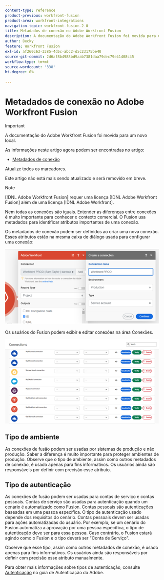 ```yaml
---
content-type: reference
product-previous: workfront-fusion
product-area: workfront-integrations
navigation-topic: workfront-fusion-2-0
title: Metadados de conexão no Adobe Workfront Fusion
description: A documentação do Adobe Workfront Fusion foi movida para um novo local. Este artigo foi descontinuado, mas contém um link para o novo artigo que aborda essa funcionalidade.
author: Becky
feature: Workfront Fusion
exl-id: af260c63-3385-4d5c-abc2-d5c23175be40
source-git-commit: 2d6af8b4988bd9aab7381daa79dec79e41408c45
workflow-type: tm+mt
source-wordcount: '338'
ht-degree: 0%

---
```


# Metadados de conexão no Adobe Workfront Fusion

>[!IMPORTANT]
>
>A documentação do Adobe Workfront Fusion foi movida para um novo local.
>
>As informações neste artigo agora podem ser encontradas no artigo:
>
>* [Metadados de conexão](https://experienceleague.adobe.com/docs/workfront-fusion/using/references/connections/connection-metadata.html)
>
>Atualize todos os marcadores.
>
>Este artigo não está mais sendo atualizado e será removido em breve.

>[!NOTE]
>
>[!DNL Adobe Workfront Fusion] requer uma licença [!DNL Adobe Workfront Fusion] além de uma licença [!DNL Adobe Workfront].

Nem todas as conexões são iguais. Entender as diferenças entre conexões é muito importante para conhecer o contexto comercial. O Fusion usa metadados para identificar atributos importantes de uma conexão.

Os metadados de conexão podem ser definidos ao criar uma nova conexão. Esses atributos estão na mesma caixa de diálogo usada para configurar uma conexão:

![Metadados de conexão](assets/connection-metadata-setup.png)

Os usuários do Fusion podem exibir e editar conexões na área Conexões.

![Metadados de conexão na área Conexões](assets/connections-area-metadata.png)

## Tipo de ambiente

As conexões de fusão podem ser usadas por sistemas de produção e não produção. Saber a diferença é muito importante para proteger ambientes de produção. Observe que o tipo de ambiente, assim como outros metadados de conexão, é usado apenas para fins informativos. Os usuários ainda são responsáveis por definir com precisão esse atributo.

## Tipo de autenticação

As conexões de fusão podem ser usadas para contas de serviço e contas pessoais. Contas de serviço são usadas para autenticação quando um cenário é automatizado como Fusion. Contas pessoais são autenticações baseadas em uma pessoa específica. O tipo de autenticação usado depende dos requisitos do cenário. Contas pessoais devem ser usadas para ações automatizadas do usuário. Por exemplo, se um cenário do Fusion automatiza a aprovação por uma pessoa específica, o tipo de autenticação deve ser para essa pessoa. Caso contrário, o Fusion estará agindo como o Fusion e o tipo deverá ser &quot;Conta de Serviço&quot;.

Observe que esse tipo, assim como outros metadados de conexão, é usado apenas para fins informativos. Os usuários ainda são responsáveis por definir com precisão esse atributo manualmente.

Para obter mais informações sobre tipos de autenticação, consulte [Autenticação](https://developer.adobe.com/developer-console/docs/guides/authentication/) no guia de Autenticação do Adobe.
